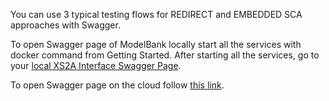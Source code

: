You can use 3 typical testing flows for REDIRECT and EMBEDDED SCA approaches with Swagger.

To open Swagger page of ModelBank locally start all the services with docker command from Getting Started. After starting all the services, go to your [local XS2A Interface Swagger Page](http://localhost:8089/swagger-ui.html).

To open Swagger page on the cloud follow [this link](https://demo-dynamicsandbox-xs2a.cloud.ofin.co/).
